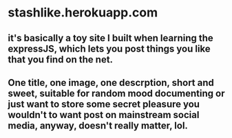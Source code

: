 # stashlike.herokuapp.com

## it's basically a toy site I built when learning the expressJS, which lets you post things you like that you find on the net.

## One title, one image, one descrption, short and sweet, suitable for random mood documenting or just want to store some secret pleasure you wouldn't to want post on mainstream social media, anyway, doesn't really matter, lol.

